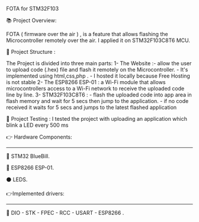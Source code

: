 FOTA for STM32F103




📚 Project Overview:

FOTA ( firmware over the air ) , is a feature that  allows flashing the Microcontroller remotely over the air. 
I applied it on STM32F103C8T6 MCU. 


📝 Project Structure :

The Project is divided into three main parts:
1- The Website :- allow the user to upload code (.hex) file and flash it remotely on the Microcontroller.
		- It's implemented using html,css,php .
		- I hosted it locally because Free Hosting is not stable
2- The ESP8266 ESP-01 : a Wi-Fi module that allows microcontrollers access to a Wi-Fi network to receive the uploaded code line by line.
3- STM32F103C8T6 : - flash the uploaded code into app area in flash memory and wait for 5 secs then jump to the application.
		   - if no code received it waits for 5 secs and jumps to the latest flashed application

📝 Project Testing :
I tested the project with uploading an application which blink a LED every 500 ms


👉 Hardware Components:

-------------------------------

🔴 STM32 BlueBill.

🔵 ESP8266 ESP-01.

⚫ LEDS.





👉Implemented drivers:

-------------------------------

🔴 DIO - STK - FPEC - RCC - USART - ESP8266 .







